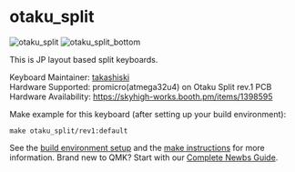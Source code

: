 # otaku_split

![otaku_split](https://booth.pximg.net/c/620x620/4394ec37-d0ff-4c92-8f78-5c08d0566da6/i/1398595/511647ef-43e4-4f50-b56d-a0166c090fae_base_resized.jpg)
![otaku_split_bottom](https://booth.pximg.net/c/620x620/4394ec37-d0ff-4c92-8f78-5c08d0566da6/i/1398595/cc9eb113-46a9-42fa-aaed-c4007efbe45e_base_resized.jpg)


This is JP layout based split keyboards.



Keyboard Maintainer: [takashiski](https://github.com/takashiski)  
Hardware Supported: promicro(atmega32u4) on Otaku Split rev.1 PCB 
Hardware Availability: https://skyhigh-works.booth.pm/items/1398595

Make example for this keyboard (after setting up your build environment):

    make otaku_split/rev1:default

See the [build environment setup](https://docs.qmk.fm/#/getting_started_build_tools) and the [make instructions](https://docs.qmk.fm/#/getting_started_make_guide) for more information. Brand new to QMK? Start with our [Complete Newbs Guide](https://docs.qmk.fm/#/newbs).
